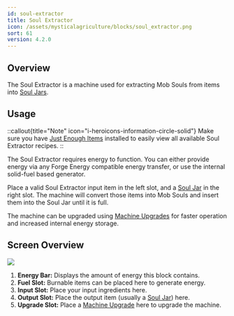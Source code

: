 ```yaml
---
id: soul-extractor
title: Soul Extractor
icon: /assets/mysticalagriculture/blocks/soul_extractor.png
sort: 61
version: 4.2.0
---
```


## Overview

The Soul Extractor is a machine used for extracting Mob Souls from items into [Soul Jars](../items/soul-jar.md).  

## Usage

::callout{title="Note" icon="i-heroicons-information-circle-solid"}
Make sure you have <a href="https://www.curseforge.com/minecraft/mc-mods/jei">Just Enough Items</a> installed to easily view all available Soul Extractor recipes.
::

The Soul Extractor requires energy to function. You can either provide energy via any Forge Energy compatible energy transfer, or use the internal solid-fuel based generator.

Place a valid Soul Extractor input item in the left slot, and a [Soul Jar](../items/soul-jar.md) in the right slot. The machine will convert those items into Mob Souls and insert them into the Soul Jar until it is full. 

The machine can be upgraded using [Machine Upgrades](../items/machine-upgrades.md) for faster operation and increased internal energy storage.

## Screen Overview

![](/assets/mysticalagriculture/screens/soul_extractor_screen.png)

1. **Energy Bar:** Displays the amount of energy this block contains.
2. **Fuel Slot:** Burnable items can be placed here to generate energy.
3. **Input Slot:** Place your input ingredients here.
4. **Output Slot:** Place the output item (usually a [Soul Jar](../items/soul-jar.md)) here.
5. **Upgrade Slot:** Place a [Machine Upgrade](../items/machine-upgrades.md) here to upgrade the machine.
